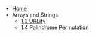 - [Home](README.md)
- Arrays and Strings
  - [1.3 URLify](1.3.md)
  - [1.4 Palindrome Permutation](1.4.md)